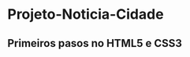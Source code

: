 # Projeto-Noticia-Cidade
## Primeiros pasos no HTML5 e CSS3

[HTML]:https://github.com/ArturoRom/Projeto-Noticia-Cidade/commit/c2e9d3be307de554f4ff15eaf5169cb980aa1f10
